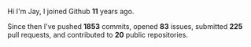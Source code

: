Hi I'm Jay, I joined Github **11** years ago.

Since then I've pushed **1853** commits, opened **83** issues, submitted **225** pull requests, and contributed to **20** public repositories.
